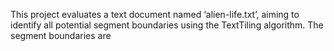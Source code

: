 This project evaluates a text document named ‘alien-life.txt’, aiming to identify all potential segment boundaries using the TextTiling algorithm. The segment boundaries are 